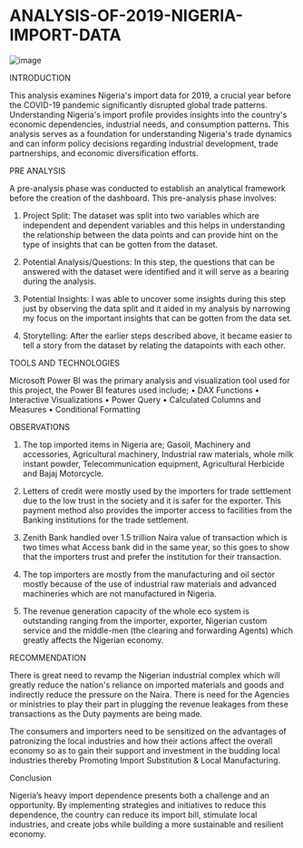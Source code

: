 # ANALYSIS-OF-2019-NIGERIA-IMPORT-DATA

![image](https://github.com/user-attachments/assets/be7693fc-d18a-4480-b30e-01e431c121fb)

INTRODUCTION

This analysis examines Nigeria's import data for 2019, a crucial year before the COVID-19 pandemic significantly disrupted global trade patterns. Understanding Nigeria's import profile provides insights into the country's economic dependencies, industrial needs, and consumption patterns. This analysis serves as a foundation for understanding Nigeria's trade dynamics and can inform policy decisions regarding industrial development, trade partnerships, and economic diversification efforts.

PRE ANALYSIS

A pre-analysis phase was conducted to establish an analytical framework before the creation of the dashboard. This pre-analysis phase involves:

1.	Project Split: The dataset was split into two variables which are independent and dependent variables and this helps in understanding the relationship between the data points and can provide hint on the type of insights that can be gotten from the dataset.

2.	Potential Analysis/Questions: In this step, the questions that can be answered with the dataset were identified and it will serve as a bearing during the analysis.

3.	Potential Insights: I was able to uncover some insights during this step just by observing the data split and it aided in my analysis by narrowing my focus on the important insights that can be gotten from the data set.

4.	Storytelling: After the earlier steps described above, it became easier to tell a story from the dataset by relating the datapoints with each other.

TOOLS AND TECHNOLOGIES

Microsoft Power BI was the primary analysis and visualization tool used for this project, the Power BI features used include;
•	DAX Functions
•	Interactive Visualizations
•	Power Query
•	Calculated Columns and Measures
•	Conditional Formatting

OBSERVATIONS

1.	The top imported items in Nigeria are; Gasoil, Machinery and accessories, Agricultural machinery, Industrial raw materials, whole milk instant powder, Telecommunication equipment, Agricultural Herbicide and Bajaj Motorcycle.

2.	Letters of credit were mostly used by the importers for trade settlement due to the low trust in the society and it is safer for the exporter. This payment method also provides the importer access to facilities from the Banking institutions for the trade settlement.

3.	Zenith Bank handled over 1.5 trillion Naira value of transaction which is two times what Access bank did in the same year, so this goes to show that the importers trust and prefer the institution for their transaction.

4.	The top importers are mostly from the manufacturing and oil sector mostly because of the use of industrial raw materials and advanced machineries which are not manufactured in Nigeria. 

5.	The revenue generation capacity of the whole eco system is outstanding ranging from the importer, exporter, Nigerian custom service and the middle-men (the clearing and forwarding Agents) which greatly affects the Nigerian economy.

RECOMMENDATION

There is great need to revamp the Nigerian industrial complex which will greatly reduce the nation's reliance on imported materials and goods and indirectly reduce the pressure on the Naira.
There is need for the Agencies or ministries to play their part in plugging the revenue leakages from these transactions as the Duty payments are being made.

The consumers and importers need to be sensitized on the advantages of patronizing the local industries and how their actions affect the overall economy so as to gain their support and investment in the budding local industries thereby Promoting Import Substitution & Local Manufacturing.

Conclusion

Nigeria’s heavy import dependence presents both a challenge and an opportunity. By implementing strategies and initiatives to reduce this dependence, the country can reduce its import bill, stimulate local industries, and create jobs while building a more sustainable and resilient economy.
